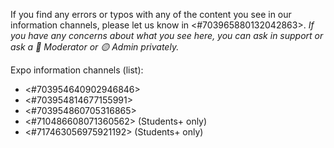 If you find any errors or typos with any of the content you see in our information channels, please let us know in <#703965880132042863>.
*If you have any concerns about what you see here, you can ask in support or ask a 🔵 Moderator or 🟡 Admin privately.*

Expo information channels (list):
- <#703954640902946846>
- <#703954814677155991>
- <#703954860705316865>
- <#710486608071360562> (Students+ only)
- <#717463056975921192> (Students+ only)